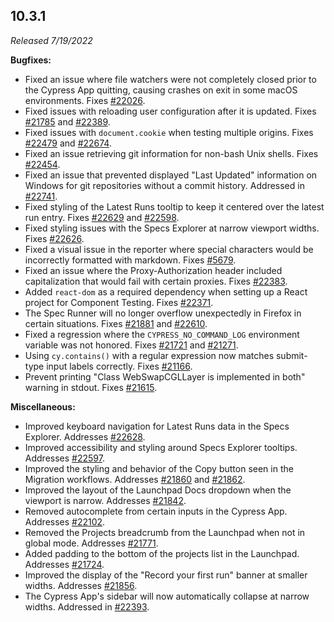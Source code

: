 ## 10.3.1

_Released 7/19/2022_

**Bugfixes:**

- Fixed an issue where file watchers were not completely closed prior to the
  Cypress App quitting, causing crashes on exit in some macOS environments.
  Fixes [#22026](https://github.com/cypress-io/cypress/issues/22026).
- Fixed issues with reloading user configuration after it is updated. Fixes
  [#21785](https://github.com/cypress-io/cypress/issues/21785) and
  [#22389](https://github.com/cypress-io/cypress/issues/22389).
- Fixed issues with `document.cookie` when testing multiple origins. Fixes
  [#22479](https://github.com/cypress-io/cypress/issues/22479) and
  [#22674](https://github.com/cypress-io/cypress/issues/22674).
- Fixed an issue retrieving git information for non-bash Unix shells. Fixes
  [#22454](https://github.com/cypress-io/cypress/issues/22454).
- Fixed an issue that prevented displayed "Last Updated" information on Windows
  for git repositories without a commit history. Addressed in
  [#22741](https://github.com/cypress-io/cypress/issues/22741).
- Fixed styling of the Latest Runs tooltip to keep it centered over the latest
  run entry. Fixes [#22629](https://github.com/cypress-io/cypress/issues/22629)
  and [#22598](https://github.com/cypress-io/cypress/issues/22598).
- Fixed styling issues with the Specs Explorer at narrow viewport widths. Fixes
  [#22626](https://github.com/cypress-io/cypress/issues/22626).
- Fixed a visual issue in the reporter where special characters would be
  incorrectly formatted with markdown. Fixes
  [#5679](https://github.com/cypress-io/cypress/issues/5679).
- Fixed an issue where the Proxy-Authorization header included capitalization
  that would fail with certain proxies. Fixes
  [#22383](https://github.com/cypress-io/cypress/issues/22383).
- Added `react-dom` as a required dependency when setting up a React project for
  Component Testing. Fixes
  [#22371](https://github.com/cypress-io/cypress/issues/22371).
- The Spec Runner will no longer overflow unexpectedly in Firefox in certain
  situations. Fixes [#21881](https://github.com/cypress-io/cypress/issues/21881)
  and [#22610](https://github.com/cypress-io/cypress/issues/22610).
- Fixed a regression where the `CYPRESS_NO_COMMAND_LOG` environment variable was
  not honored. Fixes
  [#21721](https://github.com/cypress-io/cypress/issues/21721) and
  [#21271](https://github.com/cypress-io/cypress/issues/21271).
- Using `cy.contains()` with a regular expression now matches submit-type input
  labels correctly. Fixes
  [#21166](https://github.com/cypress-io/cypress/issues/21166).
- Prevent printing "Class WebSwapCGLLayer is implemented in both" warning in
  stdout. Fixes [#21615](https://github.com/cypress-io/cypress/issues/21615).

**Miscellaneous:**

- Improved keyboard navigation for Latest Runs data in the Specs Explorer.
  Addresses [#22628](https://github.com/cypress-io/cypress/issues/22628).
- Improved accessibility and styling around Specs Explorer tooltips. Addresses
  [#22597](https://github.com/cypress-io/cypress/issues/22597).
- Improved the styling and behavior of the Copy button seen in the Migration
  workflows. Addresses
  [#21860](https://github.com/cypress-io/cypress/issues/21860) and
  [#21862](https://github.com/cypress-io/cypress/issues/21862).
- Improved the layout of the Launchpad Docs dropdown when the viewport is
  narrow. Addresses
  [#21842](https://github.com/cypress-io/cypress/issues/21842).
- Removed autocomplete from certain inputs in the Cypress App. Addresses
  [#22102](https://github.com/cypress-io/cypress/issues/22102).
- Removed the Projects breadcrumb from the Launchpad when not in global mode.
  Addresses [#21771](https://github.com/cypress-io/cypress/issues/21771).
- Added padding to the bottom of the projects list in the Launchpad. Addresses
  [#21724](https://github.com/cypress-io/cypress/issues/21724).
- Improved the display of the "Record your first run" banner at smaller widths.
  Addresses [#21856](https://github.com/cypress-io/cypress/issues/21856).
- The Cypress App's sidebar will now automatically collapse at narrow widths.
  Addressed in [#22393](https://github.com/cypress-io/cypress/issues/22393).
